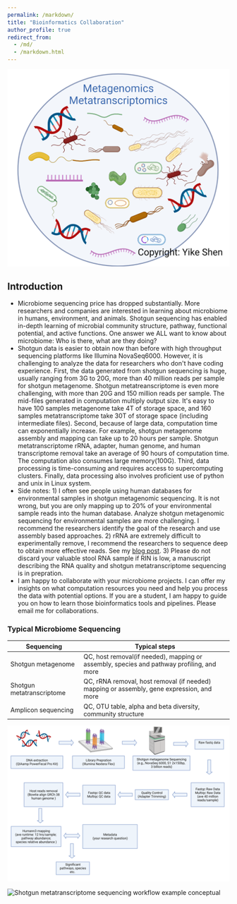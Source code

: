```yaml
---
permalink: /markdown/
title: "Bioinformatics Collaboration"
author_profile: true
redirect_from: 
  - /md/
  - /markdown.html
---
```

![](microbiome-omics_fig.png)
## Introduction

* Microbiome sequencing price has dropped substantially. More researchers and companies are interested in learning about microbiome in humans, environment, and animals. Shotgun sequencing has enabled in-depth learning of microbial community structure, pathway, functional potential, and active functions. One answer we ALL want to know about microbiome: Who is there, what are they doing? 
* Shotgun data is easier to obtain now than before with high throughput sequencing platforms like Illumina NovaSeq6000. However, it is challenging to analyze the data for researchers who don't have coding experience. First, the data generated from shotgun sequencing is huge, usually ranging from 3G to 20G, more than 40 million reads per sample for shotgun metagenome. Shotgun metatreanscriptome is even more challenging, with more than 20G and 150 million reads per sample. The mid-files generated in computation multiply output size. It's easy to have 100 samples metagenome take 4T of storage space, and 160 samples metatranscriptome take 30T of storage space (including intermediate files). Second, because of large data, computation time can exponentially increase. For example, shotgun metagenome assembly and mapping can take up to 20 hours per sample. Shotgun metatranscriptome rRNA, adapter, human genome, and human transcriptome removal take an average of 90 hours of computation time. The computation also consumes large memory(100G). Third, data processing is time-consuming and requires access to supercomputing clusters. Finally, data processing also involves proficient use of python and unix in Linux system.
* Side notes: 1) I often see people using human databases for environmental samples in shotgun metagenomic sequencing. It is not wrong, but you are only mapping up to 20% of your environmental sample reads into the human database. Analyze shotgun metagenomic sequencing for environmental samples are more challenging. I recommend the researchers identify the goal of the research and use assembly based approaches. 2) rRNA are extremely difficult to experimentally remove, I recommend the researchers to sequence deep to obtain more effective reads. See my [blog post](https://github.com/YikeShen/metatranscriptome_rRNALibPrep_test). 3) Please do not discard your valuable stool RNA sample if RIN is low, a manuscript describing the RNA quality and shotgun metatranscriptome sequencing is in prepration. 
* I am happy to collaborate with your microbiome projects. I can offer my insights on what computation resources you need and help you process the data with potential options. If you are a student, I am happy to guide you on how to learn those bioinformatics tools and pipelines. Please email me for collaborations.  

### Typical Microbiome Sequencing

| Sequencing         | Typical steps                                                             |
| --------         | ------------------------------------------------------------ |
| Shotgun metagenome| QC, host removal(if needed), mapping or assembly, species and pathway profiling, and more |
| Shotgun metatranscriptome| QC, rRNA removal, host removal (if needed) mapping or assembly, gene expression, and more |
| Amplicon sequencing| QC, OTU table, alpha and beta diversity, community structure|

![Shotgun metagenome sequencing workflow example conceptual](metagenome_bioinformatics_conceptual.png)

![Shotgun metatranscriptome sequencing workflow example conceptual]()


